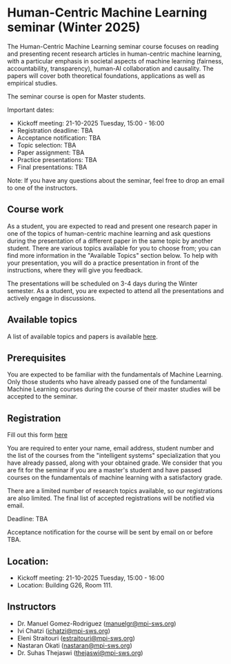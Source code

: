 # Human-Centric Machine Learning seminar (Winter 2025)

The Human-Centric Machine Learning seminar course focuses on reading and presenting recent research articles in human-centric machine learning, with a particular emphasis in societal aspects of machine learning (fairness, accountability, transparency), human-AI collaboration and causality. The papers will cover both theoretical foundations, applications as well as empirical studies.

The seminar course is open for Master students.

Important dates:

- Kickoff meeting: 21-10-2025 Tuesday, 15:00 - 16:00
- Registration deadline: TBA
- Acceptance notification: TBA
- Topic selection: TBA
- Paper assignment: TBA
- Practice presentations: TBA
- Final presentations: TBA

Note: If you have any questions about the seminar, feel free to drop an email to one of the instructors.

## Course work

As a student, you are expected to read and present one research paper in one of the topics of human-centric machine learning and ask questions during the presentation of a different paper in the same topic by another student. There are various topics available for you to choose from; you can find more information in the "Available Topics" section below. To help with your presentation, you will do a practice presentation in front of the instructions, where they will give you feedback.

The presentations will be scheduled on 3-4 days during the Winter semester. As a student, you are expected to attend all the presentations and actively engage in discussions.

## Available topics
 
A list of available topics and papers is available [here](https://docs.google.com/document/d/1CH72_BJvRA-98ixptDWimtNnhUs5CgfsZDEM4_eHA-c/edit?usp=sharing).

## Prerequisites

You are expected to be familiar with the fundamentals of Machine Learning. Only those students who have already passed one of the fundamental Machine Learning courses during the course of their master studies will be accepted to the seminar.

## Registration

Fill out this form [here](https://forms.gle/puBPTUMJFRJZhePu7)

You are required to enter your name, email address, student number and the list of the courses from the "intelligent systems" specialization that you have already passed, along with your obtained grade. We consider that you are fit for the seminar if you are a master's student and have passed courses on the fundamentals of machine learning with a satisfactory grade.

There are a limited number of research topics available, so our registrations are also limited. The final list of accepted registrations will be notified via email.

Deadline: TBA

Acceptance notification for the course will be sent by email on or before TBA.

## Location:

 - Kickoff meeting: 21-10-2025 Tuesday, 15:00 - 16:00
 - Location: Building G26, Room 111.

## Instructors

- Dr. Manuel Gomez-Rodriguez (manuelgr@mpi-sws.org)
- Ivi Chatzi (ichatzi@mpi-sws.org)
- Eleni Straitouri (estraitouri@mpi-sws.org)
- Nastaran Okati (nastaran@mpi-sws.org)
- Dr. Suhas Thejaswi (thejaswi@mpi-sws.org)

